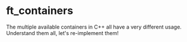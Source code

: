 # ft_containers
The multiple available containers in C++ all have a very different usage. Understand them all, let's re-implement them!
